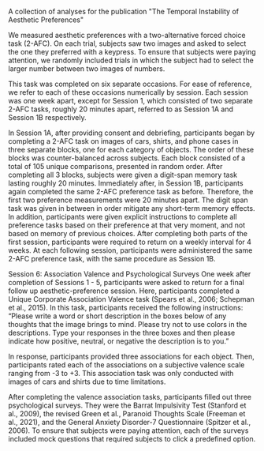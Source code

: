 A collection of analyses for the publication "The Temporal Instability of Aesthetic Preferences"

We measured aesthetic preferences with a two-alternative forced choice task (2-AFC). On each trial, subjects saw two images and asked to select the one they preferred with a keypress. To ensure that subjects were paying attention, we randomly included trials in which the subject had to select the larger number between two images of numbers.

This task was completed on six separate occasions. For ease of reference, we refer to each of these occasions numerically by session. Each session was one week apart, except for Session 1, which consisted of two separate 2-AFC tasks, roughly 20 minutes apart, referred to as Session 1A and Session 1B respectively.

In Session 1A, after providing consent and debriefing, participants began by completing a 2-AFC task on images of cars, shirts, and phone cases in three separate blocks, one for each category of objects. The order of these blocks was counter-balanced across subjects. Each block consisted of a total of 105 unique comparisons, presented in random order. After completing all 3 blocks, subjects were given a digit-span memory task lasting roughly 20 minutes. Immediately after, in Session 1B, participants again completed the same 2-AFC preference task as before. Therefore, the first two preference measurements were 20 minutes apart. The digit span task was given in between in order mitigate any short-term memory effects. In addition, participants were given explicit instructions to complete all preference tasks based on their preference at that very moment, and not based on memory of previous choices. After completing both parts of the first session, participants were required to return on a weekly interval for 4 weeks. At each following session, participants were administered the same 2-AFC preference task, with the same procedure as Session 1B.

Session 6: Association Valence and Psychological Surveys One week after completion of Sessions 1 - 5, participants were asked to return for a final follow up aesthetic-preference session. Here, participants completed a Unique Corporate Association Valence task (Spears et al., 2006; Schepman et al., 2015). In this task, participants received the following instructions: “Please write a word or short description in the boxes below of any thoughts that the image brings to mind. Please try not to use colors in the descriptions. Type your responses in the three boxes and then please indicate how positive, neutral, or negative the description is to you.”

In response, participants provided three associations for each object. Then, participants rated each of the associations on a subjective valence scale ranging from -3 to +3. This association task was only conducted with images of cars and shirts due to time limitations.

After completing the valence association tasks, participants filled out three psychological surveys. They were the Barrat Impulsivity Test (Stanford et al., 2009), the revised Green et al., Paranoid Thoughts Scale (Freeman et al., 2021), and the General Anxiety Disorder-7 Questionnaire (Spitzer et al., 2006). To ensure that subjects were paying attention, each of the surveys included mock questions that required subjects to click a predefined option.
